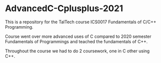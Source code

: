 # AdvancedC-Cplusplus-2021

This is a repository for the TalTech course ICS0017 Fundamentals of C/C++ Programming.

Course went over more advanced uses of C compared to 2020 semester Fundamentals of Programmings and teached the fundamentals of C++.

Throughout the course we had to do 2 coursework, one in C other using C++.
